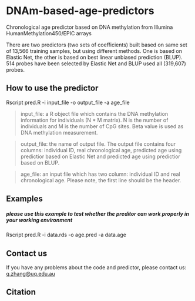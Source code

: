 # DNAm-based-age-predictors
Chronological age predictor based on DNA methylation from Illumina HumanMethylation450/EPIC arrays 

There are two predictors (two sets of coefficients) built based on same set of 13,566 training samples, but using different methods. One is based on Elastic Net, the other is based on best linear unbiased prediction (BLUP). 514 probes have been selected by Elastic Net and BLUP used all (319,607) probes.  


## How to use the predictor
Rscript pred.R -i input_file -o output_file -a age_file

> input_file: a R object file which contains the DNA methylation information for individuals (N * M matrix). N is the number of individuals and M is the number of CpG sites. Beta value is used as DNA methylation measurement.  

> output_file: the name of output file. The output file contains four columns: individual ID, real chronological age, predicted age using predictior based on Elastic Net and predicted age using predictior based on BLUP.

> age_file: an input file which has two column: individual ID and real chronological age. Please note, the first line should be the header.

## Examples 
##### please use this example to test whether the preditor can work properly in your working environment
Rscript pred.R -i data.rds -o age.pred -a data.age     


## Contact us 
If you have any problems about the code and predictor, please contact us: q.zhang@uq.edu.au

## Citation
